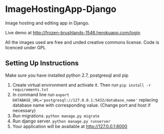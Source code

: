 ImageHostingApp-Django
======================

Image hosting and editing app in Django.

Live demo at http://frozen-brushlands-1546.herokuapp.com/login

All the images used are free and unded creative commons license.
Code is licenced under GPL


Setting Up Instructions
-----------------------
Make sure you have installed python 2.7, postgresql and pip

1. Create virtual environment and activate it. Then run `pip install -r requirements.txt`
2. In command line run `export DATABASE_URL='postgresql://127.0.0.1:5432/database_name'` replacing database name with corresponding value. (Change port and host if necessary)
3. Run migrations. `python manage.py migrate`
4. Run django server. `python manage.py runserver`
5. Your application will be available at http://127.0.0.1:8000

